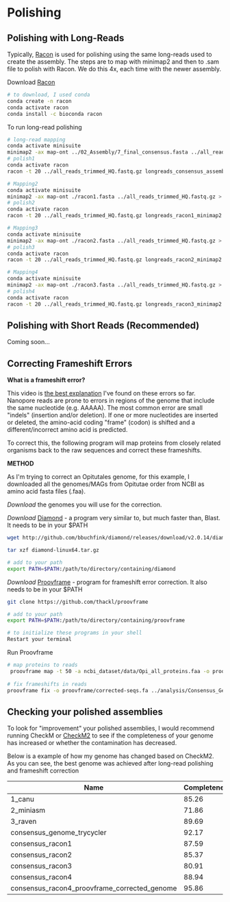 # Polishing
## Polishing with Long-Reads
Typically, [Racon](https://github.com/isovic/racon) is used for polishing using the same long-reads used to create the assembly. The steps are to map with minimap2 and then to .sam file to polish with Racon. We do this 4x, each time with the newer assembly.

Download [Racon](https://anaconda.org/bioconda/racon)
```bash
# to download, I used conda
conda create -n racon
conda activate racon
conda install -c bioconda racon
```
To run long-read polishing
```bash
# long-read mapping
conda activate minisuite
minimap2 -ax map-ont ../02_Assembly/7_final_consensus.fasta ../all_reads_trimmed_HQ.fastq.gz > longreads_consensus_assembly_minimap2.sam
# polish1
conda activate racon
racon -t 20 ../all_reads_trimmed_HQ.fastq.gz longreads_consensus_assembly_minimap2.sam ../02_Assembly/7_final_consensus.fasta  > racon1.fasta

# Mapping2
conda activate minisuite
minimap2 -ax map-ont ./racon1.fasta ../all_reads_trimmed_HQ.fastq.gz > longreads_racon1_minimap2.sam
# polish2
conda activate racon
racon -t 20 ../all_reads_trimmed_HQ.fastq.gz longreads_racon1_minimap2.sam racon1.fasta  > racon2.fasta

# Mapping3
conda activate minisuite
minimap2 -ax map-ont ./racon2.fasta ../all_reads_trimmed_HQ.fastq.gz > longreads_racon2_minimap2.sam
# polish3
conda activate racon
racon -t 20 ../all_reads_trimmed_HQ.fastq.gz longreads_racon2_minimap2.sam racon2.fasta  > racon3.fasta

# Mapping4
conda activate minisuite
minimap2 -ax map-ont ./racon3.fasta ../all_reads_trimmed_HQ.fastq.gz > longreads_racon3_minimap2.sam
# polish4
conda activate racon
racon -t 20 ../all_reads_trimmed_HQ.fastq.gz longreads_racon3_minimap2.sam racon3.fasta  > racon4.fasta
```
## Polishing with Short Reads (Recommended)
Coming soon...

## Correcting Frameshift Errors

**What is a frameshift error?**

This video is [the best explanation](https://www.youtube.com/watch?v=JaW42lROslE&ab_channel=PatrickHaney) I've found on these errors so far. Nanopore reads are prone to errors in regions of the genome that include the same nucleotide (e.g. AAAAA). The most common error are small "indels" (insertion and/or deletion). If one or more nucleotides are inserted or deleted, the amino-acid coding "frame" (codon) is shifted and a different/incorrect amino acid is predicted.

To correct this, the following program will map proteins from closely related organisms back to the raw sequences and correct these frameshifts.

**METHOD**

As I'm trying to correct an Opitutales genome, for this example, I downloaded all the genomes/MAGs from Opitutae order from NCBI as amino acid fasta files (.faa). 

*Download* the genomes you will use for the correction.


*Download* [Diamond](https://github.com/bbuchfink/diamond) - a program very similar to, but much faster than, Blast. It needs to be in your $PATH
```bash
wget http://github.com/bbuchfink/diamond/releases/download/v2.0.14/diamond-linux64.tar.gz

tar xzf diamond-linux64.tar.gz

# add to your path
export PATH=$PATH:/path/to/directory/containing/diamond
```
*Download* [Proovframe](https://github.com/thackl/proovframe) - program for frameshift error correction. It also needs to be in your $PATH
```bash
git clone https://github.com/thackl/proovframe

# add to your path
export PATH=$PATH:/path/to/directory/containing/proovframe

# to initialize these programs in your shell
Restart your terminal
```
Run Proovframe
```bash
# map proteins to reads
 proovframe map -t 50 -a ncbi_dataset/data/Opi_all_proteins.faa -o proovframe/raw-seqs.tsv ../analysis/Consensus_Genome/racon4.fasta
 
# fix frameshifts in reads
proovframe fix -o proovframe/corrected-seqs.fa ../analysis/Consensus_Genome/racon4.fasta proovframe/raw-seqs.tsv
```
## Checking your polished assemblies
To look for "improvement" your polished assemblies, I would recommend running CheckM or [CheckM2](https://github.com/chklovski/CheckM2) to see if the completeness of your genome has increased or whether the contamination has decreased. 

Below is a example of how my genome has changed based on CheckM2. As you can see, the best genome was achieved after long-read polishing and frameshift correction

|Name|Completeness|Contamination
|---|---|---|
1_canu|85.26|4.15|
2_miniasm|71.86|24.82
3_raven|89.69|2.98|
consensus_genome_trycycler|92.17|3.4|
consensus_racon1|87.59|3.65
consensus_racon2|85.37|4.06|
consensus_racon3|80.91|3.68|
consensus_racon4|88.94|5.22|
consensus_racon4_proovframe_corrected_genome|95.86|3.37|





